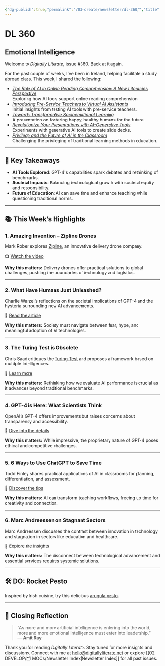 ```yaml
---
{"dg-publish":true,"permalink":"/03-create/newsletter/dl-360/","title":"Emotional Intelligence","tags":["drones","gpt-3"]}
---
```



# DL 360

## Emotional Intelligence

Welcome to _Digitally Literate_, issue #360. Back at it again.

For the past couple of weeks, I’ve been in Ireland, helping facilitate a study abroad class. This week, I shared the following:

- _[The Role of AI in Online Reading Comprehension: A New Literacies Perspective](https://wiobyrne.com/the-role-of-ai-in-online-reading-comprehension-a-new-literacies-perspective/)_  
  Exploring how AI tools support online reading comprehension.  
- _[Introducing Pre-Service Teachers to Virtual AI Assistants](https://wiobyrne.com/introducing-pre-service-teachers-to-virtual-ai-assistants/)_  
  Initial insights from testing AI tools with pre-service teachers.  
- [_Towards Transformative Socioemotional Learning_](https://wiobyrne.com/towards-transformative-socioemotional-learning/)  
  A presentation on fostering happy, healthy humans for the future.  
- _[Revolutionize Your Presentations with AI-Generative Tools](https://wiobyrne.com/revolutionize-your-presentations-with-ai-generative-tools/)_  
  Experiments with generative AI tools to create slide decks.  
- _[Privilege and the Future of AI in the Classroom](https://wiobyrne.com/privilege-and-the-future-of-ai-in-the-classroom/)_  
  Challenging the privileging of traditional learning methods in education.

---

## 🔖 Key Takeaways

- **AI Tools Explored**: GPT-4's capabilities spark debates and rethinking of benchmarks.  
- **Societal Impacts**: Balancing technological growth with societal equity and responsibility.  
- **Future of Education**: AI can save time and enhance teaching while questioning traditional norms.

---

## 📚 This Week’s Highlights

### 1. **Amazing Invention – Zipline Drones**
Mark Rober explores [Zipline](https://www.flyzipline.com/), an innovative delivery drone company.

📺 [Watch the video](https://www.youtube.com/watch?v=DOWDNBu9DkU)

**Why this matters:** Delivery drones offer practical solutions to global challenges, pushing the boundaries of technology and logistics.

---

### 2. **What Have Humans Just Unleashed?**
Charlie Warzel’s reflections on the societal implications of GPT-4 and the hysteria surrounding new AI advancements.

📖 [Read the article](https://www.theatlantic.com/technology/archive/2023/03/open-ai-gpt4-chatbot-technology-power/673421/)

**Why this matters:** Society must navigate between fear, hype, and meaningful adoption of AI technologies.

---

### 3. **The Turing Test is Obsolete**
Chris Saad critiques the [Turing Test](https://en.wikipedia.org/wiki/Turing_test) and proposes a framework based on multiple intelligences.

📖 [Learn more](https://techcrunch.com/2023-03-14/the-ai-revolution-has-outgrown-the-turing-test-introducing-a-new-framework/)

**Why this matters:** Rethinking how we evaluate AI performance is crucial as it advances beyond traditional benchmarks.

---

### 4. **GPT-4 is Here: What Scientists Think**
OpenAI’s GPT-4 offers improvements but raises concerns about transparency and accessibility.

📖 [Dive into the details](https://www.nature.com/articles/d41586-023-00816-5)

**Why this matters:** While impressive, the proprietary nature of GPT-4 poses ethical and competitive challenges.

---

### 5. **6 Ways to Use ChatGPT to Save Time**
Todd Finley shares practical applications of AI in classrooms for planning, differentiation, and assessment.

📖 [Discover the tips](https://www.edutopia.org/article/6-ways-chatgpt-save-teachers-time/)

**Why this matters:** AI can transform teaching workflows, freeing up time for creativity and connection.

---

### 6. **Marc Andreessen on Stagnant Sectors**
Marc Andreessen discusses the contrast between innovation in technology and stagnation in sectors like education and healthcare.

📖 [Explore the insights](https://fortune.com/2023-03-05/marc-andreessen-says-heading-into-world-where-flatscreen-tv-that-covers-wall-costs-100-and-college-degree-costs-1-million/)

**Why this matters:** The disconnect between technological advancement and essential services requires systemic solutions.

---

## 🛠️ DO: Rocket Pesto
Inspired by Irish cuisine, try this delicious [arugula pesto](https://cooking.nytimes.com/recipes/1014013-arugula-pesto).

---

## 🌟 Closing Reflection

> “As more and more artificial intelligence is entering into the world, more and more emotional intelligence must enter into leadership.”  
> — **Amit Ray**

Thank you for reading _Digitally Literate_. Stay tuned for more insights and discussions. Connect with me at [hello@digitallyliterate.net](mailto:hello@digitallyliterate.net) or explore [[02 DEVELOP/🗂️ MOCs/Newsletter Index\|Newsletter Index]] for all past issues.
